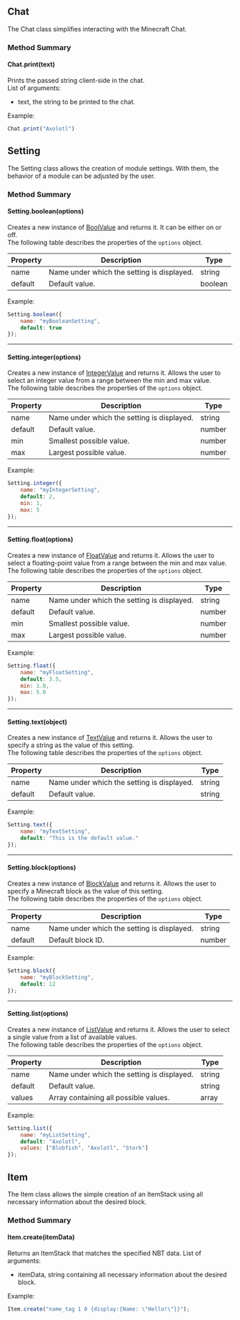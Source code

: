 ## Chat
The Chat class simplifies interacting with the Minecraft Chat.

### Method Summary
#### Chat.print(text)
Prints the passed string client-side in the chat. <br>
List of arguments:
- text, the string to be printed to the chat.

Example:
```js
Chat.print("Axolotl")
```

## Setting
The Setting class allows the creation of module settings. With them, the behavior of a module can be adjusted by the user.

### Method Summary
#### Setting.boolean(options)
Creates a new instance of [BoolValue](https://github.com/CCBlueX/LiquidBounce/blob/master/1.8.9-Forge/src/main/java/net/ccbluex/liquidbounce/value/Value.kt) and returns it. It can be either on or off. <br>
The following table describes the properties of the `options` object.

| Property | Description                                | Type    |
|----------|--------------------------------------------|---------|
| name     | Name under which the setting is displayed. | string  |
| default  | Default value.                             | boolean |
Example:
```js
Setting.boolean({
    name: "myBooleanSetting",
    default: true
});
```
---
#### Setting.integer(options)
Creates a new instance of [IntegerValue](https://github.com/CCBlueX/LiquidBounce/blob/master/1.8.9-Forge/src/main/java/net/ccbluex/liquidbounce/value/Value.kt) and returns it. Allows the user to select an integer value from a range between the min and max value. <br>
The following table describes the properties of the `options` object.

| Property | Description                                | Type   |
|----------|--------------------------------------------|--------|
| name     | Name under which the setting is displayed. | string |
| default  | Default value.                             | number |
| min      | Smallest possible value.                   | number |
| max      | Largest possible value.                    | number |
Example:
```js
Setting.integer({
    name: "myIntegerSetting",
    default: 2,
    min: 1,
    max: 5
});
```
---
#### Setting.float(options)
Creates a new instance of [FloatValue](https://github.com/CCBlueX/LiquidBounce/blob/master/1.8.9-Forge/src/main/java/net/ccbluex/liquidbounce/value/Value.kt) and returns it. Allows the user to select a floating-point value from a range between the min and max value. <br>
The following table describes the properties of the `options` object.

| Property | Description                                | Type   |
|----------|--------------------------------------------|--------|
| name     | Name under which the setting is displayed. | string |
| default  | Default value.                             | number |
| min      | Smallest possible value.                   | number |
| max      | Largest possible value.                    | number |
Example:
```js
Setting.float({
    name: "myFloatSetting",
    default: 3.5,
    min: 1.0,
    max: 5.0
});
```
---
#### Setting.text(object)
Creates a new instance of [TextValue](https://github.com/CCBlueX/LiquidBounce/blob/master/1.8.9-Forge/src/main/java/net/ccbluex/liquidbounce/value/Value.kt) and returns it. Allows the user to specify a string as the value of this setting. <br>
The following table describes the properties of the `options` object.

| Property | Description                                | Type   |
|----------|--------------------------------------------|--------|
| name     | Name under which the setting is displayed. | string |
| default  | Default value.                             | string |
Example:
```js
Setting.text({
    name: "myTextSetting",
    default: "This is the default value."
});
```
---
#### Setting.block(options)
Creates a new instance of [BlockValue](https://github.com/CCBlueX/LiquidBounce/blob/master/1.8.9-Forge/src/main/java/net/ccbluex/liquidbounce/value/Value.kt) and returns it. Allows the user to specify a Minecraft block as the value of this setting. <br>
The following table describes the properties of the `options` object.

| Property | Description                                | Type   |
|----------|--------------------------------------------|--------|
| name     | Name under which the setting is displayed. | string |
| default  | Default block ID.                          | number |
Example:
```js
Setting.block({
    name: "myBlockSetting",
    default: 12
});
```
---
#### Setting.list(options)
Creates a new instance of [ListValue](https://github.com/CCBlueX/LiquidBounce/blob/master/1.8.9-Forge/src/main/java/net/ccbluex/liquidbounce/value/Value.kt) and returns it. Allows the user to select a single value from a list of available values. <br>
The following table describes the properties of the `options` object.

| Property | Description                                | Type   |
|----------|--------------------------------------------|--------|
| name     | Name under which the setting is displayed. | string |
| default  | Default value.                             | string |
| values   | Array containing all possible values.      | array  |
Example:
```js
Setting.list({
    name: "myListSetting",
    default: "Axolotl",
    values: ["Blobfish", "Axolotl", "Stork"]
});
```

## Item
The Item class allows the simple creation of an ItemStack using all necessary information about the desired block.
### Method Summary
#### Item.create(itemData)
Returns an ItemStack that matches the specified NBT data.
List of arguments:
- itemData, string containing all necessary information about the desired block.

Example:
```js
Item.create("name_tag 1 0 {display:{Name: \"Hello!\"}}");
```